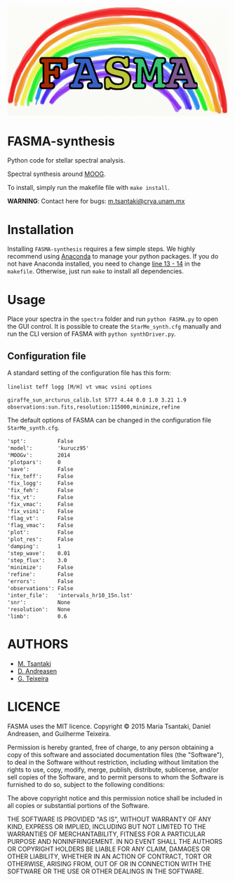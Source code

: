 ![My image](https://github.com/MariaTsantaki/FASMA-synthesis/blob/master/img/running_icon.png)


# FASMA-synthesis
Python code for stellar spectral analysis.

Spectral synthesis around [MOOG](http://www.as.utexas.edu/~chris/moog.html).

To install, simply run the makefile file with `make install`.

**WARNING**: Contact here for bugs: m.tsantaki@crya.unam.mx

# Installation
Installing `FASMA-synthesis` requires a few simple steps. We highly recommend
using [Anaconda](https://www.continuum.io/) to manage your python packages.
If you do not have Anaconda installed, you need to change [line 13 - 14](https://github.com/MariaTsantaki/FASMA-synthesis/blob/master/makefile#L13-L14) in the `makefile`. Otherwise, just run `make`
to install all dependencies.

# Usage
Place your spectra in the `spectra` folder and run `python FASMA.py`
to open the GUI control. It is possible to create the `StarMe_synth.cfg`
manually and run the CLI version of FASMA with `python synthDriver.py`.

## Configuration file

A standard setting of the configuration file has this form:

`linelist teff logg [M/H] vt vmac vsini options`

```
giraffe_sun_arcturus_calib.lst 5777 4.44 0.0 1.0 3.21 1.9 observations:sun.fits,resolution:115000,minimize,refine
```

The default options of FASMA can be changed in the configuration file `StarMe_synth.cfg`.

```
'spt':          False
'model':        'kurucz95'
'MOOGv':        2014
'plotpars':     0
'save':         False
'fix_teff':     False
'fix_logg':     False
'fix_feh':      False
'fix_vt':       False
'fix_vmac':     False
'fix_vsini':    False
'flag_vt':      False
'flag_vmac':    False
'plot':         False
'plot_res':     False
'damping':      1
'step_wave':    0.01
'step_flux':    3.0
'minimize':     False
'refine':       False
'errors':       False
'observations': False
'inter_file':   'intervals_hr10_15n.lst'
'snr':          None
'resolution':   None
'limb':         0.6
```

# AUTHORS

   * [M. Tsantaki](https://github.com/MariaTsantaki)
   * [D. Andreasen](https://github.com/DanielAndreasen)
   * [G. Teixeira](https://github.com/gdcteixeira)

# LICENCE

FASMA uses the MIT licence.
Copyright © 2015 Maria Tsantaki, Daniel Andreasen, and Guilherme Teixeira.

Permission is hereby granted, free of charge, to any person obtaining
a copy of this software and associated documentation files (the "Software"),
to deal in the Software without restriction, including without limitation
the rights to use, copy, modify, merge, publish, distribute, sublicense,
and/or sell copies of the Software, and to permit persons to whom the
Software is furnished to do so, subject to the following conditions:

The above copyright notice and this permission notice shall be included
in all copies or substantial portions of the Software.

THE SOFTWARE IS PROVIDED "AS IS", WITHOUT WARRANTY OF ANY KIND,
EXPRESS OR IMPLIED, INCLUDING BUT NOT LIMITED TO THE WARRANTIES
OF MERCHANTABILITY, FITNESS FOR A PARTICULAR PURPOSE AND NONINFRINGEMENT.
IN NO EVENT SHALL THE AUTHORS OR COPYRIGHT HOLDERS BE LIABLE FOR ANY CLAIM,
DAMAGES OR OTHER LIABILITY, WHETHER IN AN ACTION OF CONTRACT,
TORT OR OTHERWISE, ARISING FROM, OUT OF OR IN CONNECTION WITH THE SOFTWARE
OR THE USE OR OTHER DEALINGS IN THE SOFTWARE.

